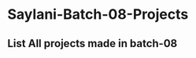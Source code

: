 # Saylani-Batch-08-Projects
 
## List All projects made in batch-08
<ol>
<!-- <li><a href="https://darkcodexpch.github.io/Saylani-Batch-08-Projects/Calculator/" target="_blank">Calculator Using Html Css Javascript</a></li>
 <li><a href="https://darkcodexpch.github.io/Saylani-Batch-08-Projects/slider/" target="_blank">Normal Slider Using Html Css Javascript</a></li>
 <li><a href="https://darkcodexpch.github.io/Saylani-Batch-08-Projects/hexcodeGenerator/" target="_blank">Hex Code Generator Using Html Css Javascript</a></li>
  <li><a href="https://darkcodexpch.github.io/Saylani-Batch-08-Projects/rock-paper-game/" target="_blank">Rock Paper Sizer Game Using Html Tailwind-Css Javascript</a></li>
  <li><a href="https://darkcodexpch.github.io/Saylani-Batch-08-Projects/digital-clock/" target="_blank">Digital Clock</a></li>
</ol>

<h3 align="left">Connect with me:</h3>
<p align="left">
<a href="https://twitter.com/here_darkcode" target="blank"><img align="center" src="https://raw.githubusercontent.com/rahuldkjain/github-profile-readme-generator/master/src/images/icons/Social/twitter.svg" alt="here_darkcode" height="30" width="40" /></a>
<a href="https://linkedin.com/in/thekamranahmedsiddiqui" target="blank"><img align="center" src="https://raw.githubusercontent.com/rahuldkjain/github-profile-readme-generator/master/src/images/icons/Social/linked-in-alt.svg" alt="thekamranahmedsiddiqui" height="30" width="40" /></a>
<a href="https://fb.com/darkcodexpch" target="blank"><img align="center" src="https://raw.githubusercontent.com/rahuldkjain/github-profile-readme-generator/master/src/images/icons/Social/facebook.svg" alt="darkcodexpch" height="30" width="40" /></a>
<a href="https://instagram.com/this_coder_is_alive" target="blank"><img align="center" src="https://raw.githubusercontent.com/rahuldkjain/github-profile-readme-generator/master/src/images/icons/Social/instagram.svg" alt="this_coder_is_alive" height="30" width="40" /></a>
</p>
<p>Email: ikamihere@gmail.com</p>
<p>phone : +923102920744</p>-->
